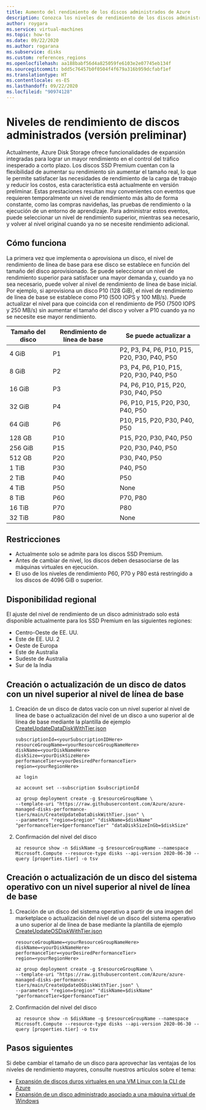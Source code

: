 ```yaml
---
title: Aumento del rendimiento de los discos administrados de Azure
description: Conozca los niveles de rendimiento de los discos administrados y cómo actualizarlos.
author: roygara
ms.service: virtual-machines
ms.topic: how-to
ms.date: 09/22/2020
ms.author: rogarana
ms.subservice: disks
ms.custom: references_regions
ms.openlocfilehash: aa188babf56d4a825059fe6103e2e07745eb134f
ms.sourcegitcommit: bdd5c76457b0f0504f4f679a316b959dcfabf1ef
ms.translationtype: HT
ms.contentlocale: es-ES
ms.lasthandoff: 09/22/2020
ms.locfileid: "90974128"
---
```

# <a name="performance-tiers-for-managed-disks-preview"></a>Niveles de rendimiento de discos administrados (versión preliminar)

Actualmente, Azure Disk Storage ofrece funcionalidades de expansión integradas para lograr un mayor rendimiento en el control del tráfico inesperado a corto plazo. Los discos SSD Premium cuentan con la flexibilidad de aumentar su rendimiento sin aumentar el tamaño real, lo que le permite satisfacer las necesidades de rendimiento de la carga de trabajo y reducir los costos, esta característica está actualmente en versión preliminar. Estas prestaciones resultan muy convenientes con eventos que requieren temporalmente un nivel de rendimiento más alto de forma constante, como las compras navideñas, las pruebas de rendimiento o la ejecución de un entorno de aprendizaje. Para administrar estos eventos, puede seleccionar un nivel de rendimiento superior, mientras sea necesario, y volver al nivel original cuando ya no se necesite rendimiento adicional.

## <a name="how-it-works"></a>Cómo funciona

La primera vez que implementa o aprovisiona un disco, el nivel de rendimiento de línea de base para ese disco se establece en función del tamaño del disco aprovisionado. Se puede seleccionar un nivel de rendimiento superior para satisfacer una mayor demanda y, cuando ya no sea necesario, puede volver al nivel de rendimiento de línea de base inicial. Por ejemplo, si aprovisiona un disco P10 (128 GiB), el nivel de rendimiento de línea de base se establece como P10 (500 IOPS y 100 MB/s). Puede actualizar el nivel para que coincida con el rendimiento de P50 (7500 IOPS y 250 MB/s) sin aumentar el tamaño del disco y volver a P10 cuando ya no se necesite ese mayor rendimiento.

| Tamaño del disco | Rendimiento de línea de base | Se puede actualizar a |
|----------------|-----|-------------------------------------|
| 4 GiB | P1 | P2, P3, P4, P6, P10, P15, P20, P30, P40, P50 |
| 8 GiB | P2 | P3, P4, P6, P10, P15, P20, P30, P40, P50 |
| 16 GiB | P3 | P4, P6, P10, P15, P20, P30, P40, P50 | 
| 32 GiB | P4 | P6, P10, P15, P20, P30, P40, P50 |
| 64 GiB | P6 | P10, P15, P20, P30, P40, P50 |
| 128 GB | P10 | P15, P20, P30, P40, P50 |
| 256 GiB | P15 | P20, P30, P40, P50 |
| 512 GB | P20 | P30, P40, P50 |
| 1 TiB | P30 | P40, P50 |
| 2 TiB | P40 | P50 |
| 4 TiB | P50 | None |
| 8 TiB | P60 |  P70, P80 |
| 16 TiB | P70 | P80 |
| 32 TiB | P80 | None |

## <a name="restrictions"></a>Restricciones

- Actualmente solo se admite para los discos SSD Premium.
- Antes de cambiar de nivel, los discos deben desasociarse de las máquinas virtuales en ejecución.
- El uso de los niveles de rendimiento P60, P70 y P80 está restringido a los discos de 4096 GiB o superior.

## <a name="regional-availability"></a>Disponibilidad regional

El ajuste del nivel de rendimiento de un disco administrado solo está disponible actualmente para los SSD Premium en las siguientes regiones:

- Centro-Oeste de EE. UU. 
- Este de EE. UU. 2 
- Oeste de Europa
- Este de Australia 
- Sudeste de Australia 
- Sur de la India

## <a name="createupdate-a-data-disk-with-a-tier-higher-than-the-baseline-tier"></a>Creación o actualización de un disco de datos con un nivel superior al nivel de línea de base

1. Creación de un disco de datos vacío con un nivel superior al nivel de línea de base o actualización del nivel de un disco a uno superior al de línea de base mediante la plantilla de ejemplo [CreateUpdateDataDiskWithTier.json](https://github.com/Azure/azure-managed-disks-performance-tiers/blob/main/CreateUpdateDataDiskWithTier.json)

     ```cli
     subscriptionId=<yourSubscriptionIDHere>
     resourceGroupName=<yourResourceGroupNameHere>
     diskName=<yourDiskNameHere>
     diskSize=<yourDiskSizeHere>
     performanceTier=<yourDesiredPerformanceTier>
     region=<yourRegionHere>
    
     az login
    
     az account set --subscription $subscriptionId
    
     az group deployment create -g $resourceGroupName \
     --template-uri "https://raw.githubusercontent.com/Azure/azure-managed-disks-performance-tiers/main/CreateUpdateDataDiskWithTier.json" \
     --parameters "region=$region" "diskName=$diskName" "performanceTier=$performanceTier" "dataDiskSizeInGb=$diskSize"
     ```

1. Confirmación del nivel del disco

    ```cli
    az resource show -n $diskName -g $resourceGroupName --namespace Microsoft.Compute --resource-type disks --api-version 2020-06-30 --query [properties.tier] -o tsv
     ```

## <a name="createupdate-an-os-disk-with-a-tier-higher-than-the-baseline-tier"></a>Creación o actualización de un disco del sistema operativo con un nivel superior al nivel de línea de base

1. Creación de un disco del sistema operativo a partir de una imagen del marketplace o actualización del nivel de un disco del sistema operativo a uno superior al de línea de base mediante la plantilla de ejemplo [CreateUpdateOSDiskWithTier.json](https://github.com/Azure/azure-managed-disks-performance-tiers/blob/main/CreateUpdateOSDiskWithTier.json)

     ```cli
     resourceGroupName=<yourResourceGroupNameHere>
     diskName=<yourDiskNameHere>
     performanceTier=<yourDesiredPerformanceTier>
     region=<yourRegionHere>
    
     az group deployment create -g $resourceGroupName \
     --template-uri "https://raw.githubusercontent.com/Azure/azure-managed-disks-performance-tiers/main/CreateUpdateOSDiskWithTier.json" \
     --parameters "region=$region" "diskName=$diskName" "performanceTier=$performanceTier"
     ```
 
 1. Confirmación del nivel del disco
 
     ```cli
     az resource show -n $diskName -g $resourceGroupName --namespace Microsoft.Compute --resource-type disks --api-version 2020-06-30 --query [properties.tier] -o tsv
     ```

## <a name="next-steps"></a>Pasos siguientes

Si debe cambiar el tamaño de un disco para aprovechar las ventajas de los niveles de rendimiento mayores, consulte nuestros artículos sobre el tema:

- [Expansión de discos duros virtuales en una VM Linux con la CLI de Azure](linux/expand-disks.md)
- [Expansión de un disco administrado asociado a una máquina virtual de Windows](windows/expand-os-disk.md)